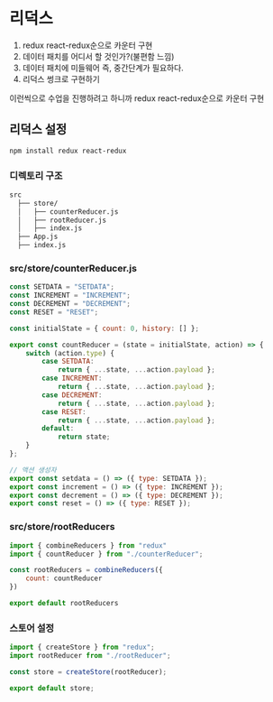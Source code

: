 # 리덕스

1. redux react-redux순으로 카운터 구현
2. 데이터 패치를 어디서 할 것인가?(불편함 느낌)
3. 데이터 패치에 미들웨어 즉, 중간단계가 필요하다.
4. 리덕스 썽크로 구현하기

이런씩으로 수업을 진행하려고 하니까 redux react-redux순으로 카운터 구현

## 리덕스 설정

```sh
npm install redux react-redux
```

### 디렉토리 구조

```sh
src
  ├── store/
  │   ├── counterReducer.js
  │   ├── rootReducer.js
  │   ├── index.js
  ├── App.js
  ├── index.js

```
### src/store/counterReducer.js

```js
const SETDATA = "SETDATA";
const INCREMENT = "INCREMENT";
const DECREMENT = "DECREMENT";
const RESET = "RESET";

const initialState = { count: 0, history: [] };

export const countReducer = (state = initialState, action) => {
    switch (action.type) {
        case SETDATA: 
            return { ...state, ...action.payload };
        case INCREMENT:
            return { ...state, ...action.payload };
        case DECREMENT:
            return { ...state, ...action.payload };
        case RESET:
            return { ...state, ...action.payload };
        default:
            return state;
    }
};

// 액션 생성자
export const setdata = () => ({ type: SETDATA });
export const increment = () => ({ type: INCREMENT });
export const decrement = () => ({ type: DECREMENT });
export const reset = () => ({ type: RESET });
```

### src/store/rootReducers

```js
import { combineReducers } from "redux"
import { countReducer } from "./counterReducer";

const rootReducers = combineReducers({
    count: countReducer
})

export default rootReducers
```

### 스토어 설정

```jsx
import { createStore } from "redux";
import rootReducer from "./rootReducer";

const store = createStore(rootReducer);

export default store;
```

